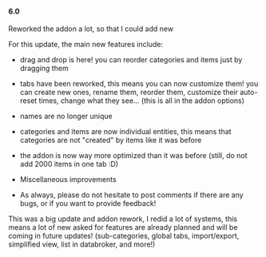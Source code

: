 #### **6.0**

Reworked the addon a lot, so that I could add new

For this update, the main new features include:

- drag and drop is here! you can reorder categories and items just by dragging them
- tabs have been reworked, this means you can now customize them! you can create new ones, rename them, reorder them, customize their auto-reset times, change what they see... (this is all in the addon options)

- names are no longer unique
- categories and items are now individual entities, this means that categories are not "created" by items like it was before

- the addon is now way more optimized than it was before (still, do not add 2000 items in one tab :D)
- Miscellaneous improvements
- As always, please do not hesitate to post comments if there are any bugs, or if you want to provide feedback!

This was a big update and addon rework, I redid a lot of systems, this means a lot of new asked for features are already planned and will be coming in future updates! (sub-categories, global tabs, import/export, simplified view, list in databroker, and more!)
